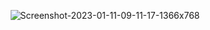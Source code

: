 <p align="center">
   <img src="https://i.ibb.co/qDHNSj9/Screenshot-2023-01-11-09-11-17-1366x768.png" alt="Screenshot-2023-01-11-09-11-17-1366x768" border="0">
</p>

